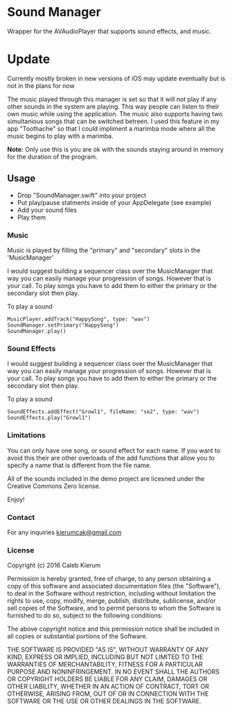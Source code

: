 # Sound Manager
Wrapper for the AVAudioPlayer that supports sound effects, and music.

# Update
Currently mostly broken in new versions of iOS may update eventually but is not in the plans for now

The music played through this manager is set so that it will not play if any other sounds in the system are playing. This way people can listen to their own music while using the application. The music also supports having two simultanious songs that can be switched betreen. I used this feature in my app "Toothache" so that I could impliment a marimba mode where all the music begins to play with a marimba.

**Note:** Only use this is you are ok with the sounds staying around in memory for the duration of the program.
## Usage
- Drop "SoundManager.swift" into your project
-  Put play/pause statments inside of your AppDelegate (see example)
- Add your sound files
- Play them

### Music
Music is played by filling the "primary" and "secondary" slots in the 'MusicManager'

I would suggest building a sequencer class over the MusicManager that way you can easily manage your progression of songs. However that is your call. To play songs you have to add them to either the primary or the secondary slot then play.

To play a sound

    MusicPlayer.addTrack("HappySong", type: "wav")
	SoundManager.setPrimary("HappySong")
	SoundManager.play()
    
### Sound Effects
I would suggest building a sequencer class over the MusicManager that way you can easily manage your progression of songs. However that is your call. To play songs you have to add them to either the primary or the secondary slot then play.

To play a sound

    SoundEffects.addEffect("Growl1", fileName: "se2", type: "wav")
    SoundEffects.play("Growl1")


### Limitations
You can only have one song, or sound effect for each name. If you want to avoid this their are other overloads of the add functions that allow you to specify a name that is different from the file name.

All of the sounds included in the demo project are licesned under the Creative Commons Zero license.

Enjoy!
    
### Contact
For any inquiries kierumcak@gmail.com
    
### License
Copyright (c) 2016 Caleb Kierum

Permission is hereby granted, free of charge, to any person obtaining a copy of this software and associated documentation files (the "Software"), to deal in the Software without restriction, including without limitation the rights to use, copy, modify, merge, publish, distribute, sublicense, and/or sell copies of the Software, and to permit persons to whom the Software is furnished to do so, subject to the following conditions:

The above copyright notice and this permission notice shall be included in all copies or substantial portions of the Software.

THE SOFTWARE IS PROVIDED "AS IS", WITHOUT WARRANTY OF ANY KIND, EXPRESS OR IMPLIED, INCLUDING BUT NOT LIMITED TO THE WARRANTIES OF MERCHANTABILITY, FITNESS FOR A PARTICULAR PURPOSE AND NONINFRINGEMENT. IN NO EVENT SHALL THE AUTHORS OR COPYRIGHT HOLDERS BE LIABLE FOR ANY CLAIM, DAMAGES OR OTHER LIABILITY, WHETHER IN AN ACTION OF CONTRACT, TORT OR OTHERWISE, ARISING FROM, OUT OF OR IN CONNECTION WITH THE SOFTWARE OR THE USE OR OTHER DEALINGS IN THE SOFTWARE.
